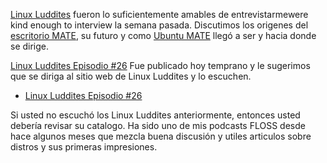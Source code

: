 <!--
.. title: Entrevista MATE con Linux Luddities
.. slug: entrevista-mate-con-linux-luddities
.. date: 2014-10-13 18:55:32 UTC
.. tags: MATE,Ubuntu MATE,Linux Luddites,entrevista
.. link: https://linuxluddites.com/shows/episode-26
.. description:
.. type: text
.. author: Martin Wimpress
-->

[Linux Luddites](https://linuxluddites.com) fueron lo suficientemente amables de entrevistarmewere kind enough to interview
la semana pasada. Discutimos los origenes del [escritorio MATE](https://mate-desktop.org),
su futuro y como [Ubuntu MATE](https://ubuntu-mate.org) llegó a ser y hacia donde se dirige.

[Linux Luddites Episodio #26](https://linuxluddites.com/shows/episode-26)
Fue publicado hoy temprano y le sugerimos que se diriga al sitio web de Linux Luddites y lo escuchen.

 * [Linux Luddites Episodio #26](https://linuxluddites.com/shows/episode-26)

Si usted no escuchó los Linux Luddites anteriormente, entonces usted debería revisar
su catalogo. Ha sido uno de mis podcasts FLOSS desde hace algunos meses que mezcla buena discusión
y utiles articulos sobre distros y sus primeras impresiones.
